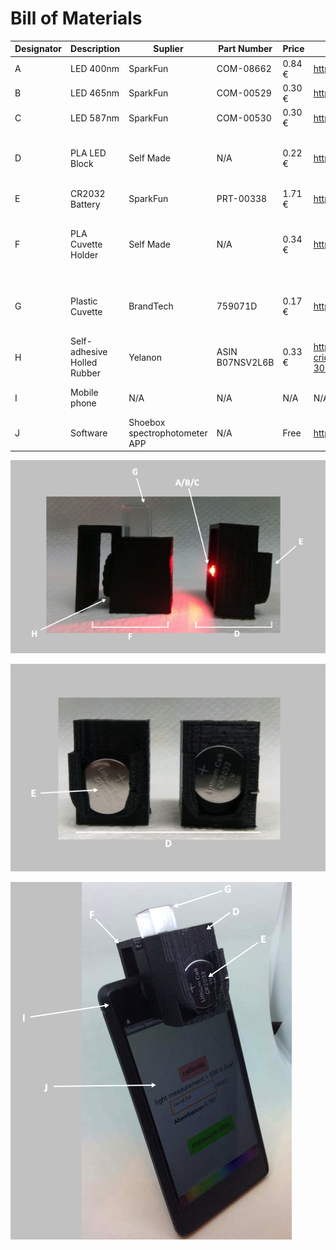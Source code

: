 <h1> Bill of Materials</h1>

|Designator|Description                |Suplier                      |Part Number    |Price |Link                                                                                                                                                                                                           |Notes                                         |
|----------|---------------------------|-----------------------------|---------------|---------|---------------------------------------------------------------------------------------------------------------------------------------------------------------------------------------------------------------|----------------------------------------------|
|A         |LED 400nm                  |SparkFun                     |COM-08662      |0.84 €|https://www.sparkfun.com/products/8662                                                                                                                                                                         |                                              |
|B         |LED 465nm                  |SparkFun                     |COM-00529      |0.30 €|https://www.sparkfun.com/products/9662                                                                                                                                                                         |Quantity discount                             |
|C         |LED 587nm                  |SparkFun                     |COM-00530      |0.30 €|https://www.sparkfun.com/products/10023                                                                                                                                                                        |Quantity discount                             |
|D         |PLA LED Block              |Self Made                    |N/A            |0.22 €|https://fillamentum.com/products/fillamentum-pla-extrafill-traffic-black                                                                                                                                       |Price calculated for the material used (8g)   |
|E         |CR2032 Battery             |SparkFun                     |PRT-00338      |1.71 €|https://www.sparkfun.com/products/338                                                                                                                                                                          |                                              |
|F         |PLA Cuvette Holder         |Self Made                    |N/A            |0.34 €|https://fillamentum.com/products/fillamentum-pla-extrafill-traffic-black                                                                                                                                       |Price calculated for the material used (12g)  |
|G         |Plastic Cuvette            |BrandTech                    |759071D        |0.17 €|https://www.brandtech.com/product/ps-and-pmma-cuvettes/                                                                                                                                                        |Sold in pack of 100. Price for single cuvette.|
|H         |Self-adhesive Holled Rubber|Yelanon                      |ASIN B07NSV2L6B|0.33 €|https://www.amazon.com/Yelanon-Furniture-Pads-Slip-Rubber/dp/B07NSV2L6B/ref=sr_1_30_sspa?crid=220LWP6C13XBT&keywords=furniture+pads&qid=1551634657&s=gateway&sprefix=furniture+%2Caps%2C255&sr=8-30-spons&psc=1|Quantity discount                             |
|I         |Mobile phone               |N/A                          |N/A            |N/A   |N/A                                                                                                                                                                                                            |Pre-existing technology                       |
|J         |Software                   |Shoebox spectrophotometer APP|N/A            |Free  |https://play.google.com/store/apps/details?id=appinventor.ai_billhosker.Shoeboxspec&hl=pt_PT                                                                                                                   |                                              |

![alt text](https://github.com/VascoRibeiroPereira/phone-spectrophotometer/blob/master/BOM/BOM_Assets/BOM_Designators1.jpg?raw=true)

![alt text](https://github.com/VascoRibeiroPereira/phone-spectrophotometer/blob/master/BOM/BOM_Assets/BOM_Designators2.jpg?raw=true")

![alt text](https://github.com/VascoRibeiroPereira/phone-spectrophotometer/blob/master/BOM/BOM_Assets/BOM_Designators3.jpg?raw=true")
